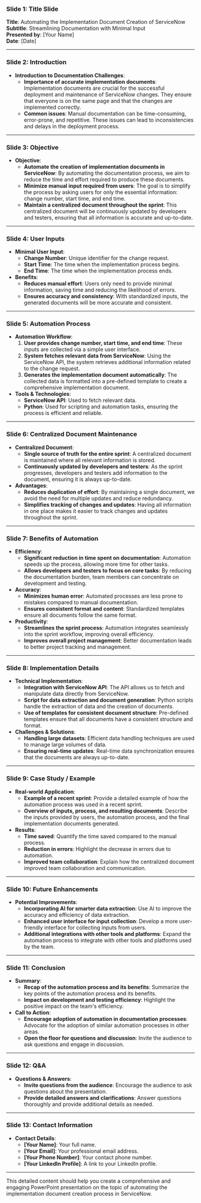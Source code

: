 ### Slide 1: Title Slide
**Title**: Automating the Implementation Document Creation of ServiceNow  
**Subtitle**: Streamlining Documentation with Minimal Input  
**Presented by**: [Your Name]  
**Date**: [Date]  

---

### Slide 2: Introduction
* **Introduction to Documentation Challenges**:
  - **Importance of accurate implementation documents**: Implementation documents are crucial for the successful deployment and maintenance of ServiceNow changes. They ensure that everyone is on the same page and that the changes are implemented correctly.
  - **Common issues**: Manual documentation can be time-consuming, error-prone, and repetitive. These issues can lead to inconsistencies and delays in the deployment process.

---

### Slide 3: Objective
* **Objective**:
  - **Automate the creation of implementation documents in ServiceNow**: By automating the documentation process, we aim to reduce the time and effort required to produce these documents.
  - **Minimize manual input required from users**: The goal is to simplify the process by asking users for only the essential information: change number, start time, and end time.
  - **Maintain a centralized document throughout the sprint**: This centralized document will be continuously updated by developers and testers, ensuring that all information is accurate and up-to-date.

---

### Slide 4: User Inputs
* **Minimal User Input**:
  - **Change Number**: Unique identifier for the change request.
  - **Start Time**: The time when the implementation process begins.
  - **End Time**: The time when the implementation process ends.
* **Benefits**:
  - **Reduces manual effort**: Users only need to provide minimal information, saving time and reducing the likelihood of errors.
  - **Ensures accuracy and consistency**: With standardized inputs, the generated documents will be more accurate and consistent.

---

### Slide 5: Automation Process
* **Automation Workflow**:
  1. **User provides change number, start time, and end time**: These inputs are collected via a simple user interface.
  2. **System fetches relevant data from ServiceNow**: Using the ServiceNow API, the system retrieves additional information related to the change request.
  3. **Generates the implementation document automatically**: The collected data is formatted into a pre-defined template to create a comprehensive implementation document.
* **Tools & Technologies**:
  - **ServiceNow API**: Used to fetch relevant data.
  - **Python**: Used for scripting and automation tasks, ensuring the process is efficient and reliable.

---

### Slide 6: Centralized Document Maintenance
* **Centralized Document**:
  - **Single source of truth for the entire sprint**: A centralized document is maintained where all relevant information is stored.
  - **Continuously updated by developers and testers**: As the sprint progresses, developers and testers add information to the document, ensuring it is always up-to-date.
* **Advantages**:
  - **Reduces duplication of effort**: By maintaining a single document, we avoid the need for multiple updates and reduce redundancy.
  - **Simplifies tracking of changes and updates**: Having all information in one place makes it easier to track changes and updates throughout the sprint.

---

### Slide 7: Benefits of Automation
* **Efficiency**:
  - **Significant reduction in time spent on documentation**: Automation speeds up the process, allowing more time for other tasks.
  - **Allows developers and testers to focus on core tasks**: By reducing the documentation burden, team members can concentrate on development and testing.
* **Accuracy**:
  - **Minimizes human error**: Automated processes are less prone to mistakes compared to manual documentation.
  - **Ensures consistent format and content**: Standardized templates ensure all documents follow the same format.
* **Productivity**:
  - **Streamlines the sprint process**: Automation integrates seamlessly into the sprint workflow, improving overall efficiency.
  - **Improves overall project management**: Better documentation leads to better project tracking and management.

---

### Slide 8: Implementation Details
* **Technical Implementation**:
  - **Integration with ServiceNow API**: The API allows us to fetch and manipulate data directly from ServiceNow.
  - **Script for data extraction and document generation**: Python scripts handle the extraction of data and the creation of documents.
  - **Use of templates for consistent document structure**: Pre-defined templates ensure that all documents have a consistent structure and format.
* **Challenges & Solutions**:
  - **Handling large datasets**: Efficient data handling techniques are used to manage large volumes of data.
  - **Ensuring real-time updates**: Real-time data synchronization ensures that the documents are always up-to-date.

---

### Slide 9: Case Study / Example
* **Real-world Application**:
  - **Example of a recent sprint**: Provide a detailed example of how the automation process was used in a recent sprint.
  - **Overview of inputs, process, and resulting documents**: Describe the inputs provided by users, the automation process, and the final implementation documents generated.
* **Results**:
  - **Time saved**: Quantify the time saved compared to the manual process.
  - **Reduction in errors**: Highlight the decrease in errors due to automation.
  - **Improved team collaboration**: Explain how the centralized document improved team collaboration and communication.

---

### Slide 10: Future Enhancements
* **Potential Improvements**:
  - **Incorporating AI for smarter data extraction**: Use AI to improve the accuracy and efficiency of data extraction.
  - **Enhanced user interface for input collection**: Develop a more user-friendly interface for collecting inputs from users.
  - **Additional integrations with other tools and platforms**: Expand the automation process to integrate with other tools and platforms used by the team.

---

### Slide 11: Conclusion
* **Summary**:
  - **Recap of the automation process and its benefits**: Summarize the key points of the automation process and its benefits.
  - **Impact on development and testing efficiency**: Highlight the positive impact on the team's efficiency.
* **Call to Action**:
  - **Encourage adoption of automation in documentation processes**: Advocate for the adoption of similar automation processes in other areas.
  - **Open the floor for questions and discussion**: Invite the audience to ask questions and engage in discussion.

---

### Slide 12: Q&A
* **Questions & Answers**:
  - **Invite questions from the audience**: Encourage the audience to ask questions about the presentation.
  - **Provide detailed answers and clarifications**: Answer questions thoroughly and provide additional details as needed.

---

### Slide 13: Contact Information
* **Contact Details**:
  - **[Your Name]**: Your full name.
  - **[Your Email]**: Your professional email address.
  - **[Your Phone Number]**: Your contact phone number.
  - **[Your LinkedIn Profile]**: A link to your LinkedIn profile.

---

This detailed content should help you create a comprehensive and engaging PowerPoint presentation on the topic of automating the implementation document creation process in ServiceNow.
